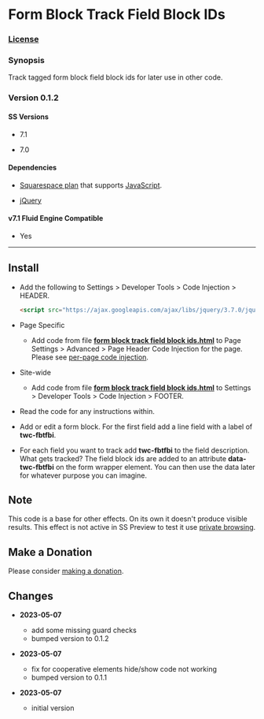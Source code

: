 # Form Block Track Field Block IDs

### [License][1]

### Synopsis

Track tagged form block field block ids for later use in other code.

### Version 0.1.2

#### SS Versions

  * 7.1
  
  * 7.0

#### Dependencies

  * [Squarespace plan][2] that supports [JavaScript][3].
  
  * [jQuery][4]

#### v7.1 Fluid Engine Compatible

  * Yes

---

## Install

* Add the following to Settings > Developer Tools > Code Injection > HEADER.
  
  ```html
  <script src="https://ajax.googleapis.com/ajax/libs/jquery/3.7.0/jquery.min.js"></script>
  ```
  
* Page Specific

  * Add code from file **[form block track field block ids.html][5]** to Page
    Settings > Advanced > Page Header Code Injection for the page. Please see
    [per-page code injection][6].
    
* Site-wide

  * Add code from file **[form block track field block ids.html][5]** to
    Settings > Developer Tools > Code Injection > FOOTER.

* Read the code for any instructions within.

* Add or edit a form block. For the first field add a line field with a label of
  **twc-fbtfbi**.

* For each field you want to track add **twc-fbtfbi** to the field description.
  What gets tracked? The field block ids are added to an attribute
  **data-twc-fbtfbi** on the form wrapper element. You can then use the data
  later for whatever purpose you can imagine.

## Note

This code is a base for other effects. On its own it doesn't produce visible
results. This effect is not active in SS Preview to test it use [private
browsing][7].

## Make a Donation

Please consider [making a donation][8].

## Changes

* **2023-05-07**

  * add some missing guard checks
  * bumped version to 0.1.2
  
* **2023-05-07**

  * fix for cooperative elements hide/show code not working
  * bumped version to 0.1.1
  
* **2023-05-07**

  * initial version

[1]: https://github.com/tomsWebConsulting/twcsl/blob/main/LICENSE.txt#L1
[2]: https://www.squarespace.com/pricing
[3]: https://en.wikipedia.org/wiki/JavaScript
[4]: https://jquery.com/
[5]: form%20block%20track%20field%20block%20ids.html#L1
[6]: https://support.squarespace.com/hc/en-us/articles/205815908-Using-code-injection#toc-per-page-code-injection
[7]: https://support.squarespace.com/hc/en-us/articles/207099587-Using-private-browsing-or-incognito-mode
[8]: https://github.com/tomsWebConsulting/twcsl#make-a-donation
